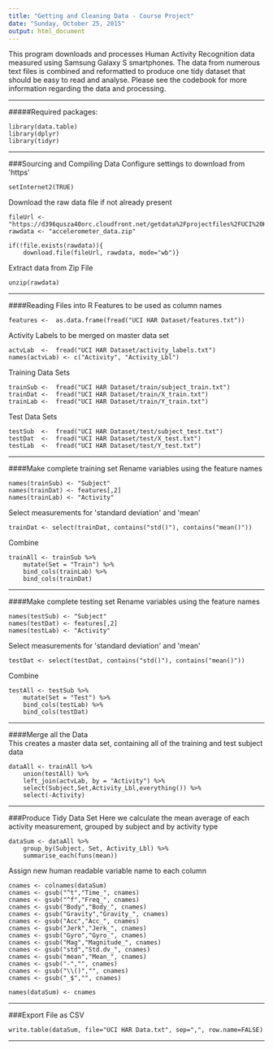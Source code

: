 ```yaml
---
title: "Getting and Cleaning Data - Course Project"
date: "Sunday, October 25, 2015"
output: html_document
---
```

This program downloads and processes Human Activity Recognition data measured using Samsung Galaxy S smartphones. The data from numerous text files is combined and reformatted to produce one tidy dataset that should be easy to read and analyse. Please see the codebook for more information regarding the data and processing.

***
#####Required packages:
```{r}
library(data.table)
library(dplyr)
library(tidyr)
```
***
###Sourcing and Compiling Data
Configure settings to download from 'https'
```{r}
setInternet2(TRUE)
```

Download the raw data file if not already present
```{r}
fileUrl <- "https://d396qusza40orc.cloudfront.net/getdata%2Fprojectfiles%2FUCI%20HAR%20Dataset.zip"
rawdata <- "accelerometer_data.zip"

if(!file.exists(rawdata)){
    download.file(fileUrl, rawdata, mode="wb")}
```
Extract data from Zip File
```{r}
unzip(rawdata)
```
***
####Reading Files into R
Features to be used as column names
```{r}
features <-  as.data.frame(fread("UCI HAR Dataset/features.txt"))
```
Activity Labels to be merged on master data set
```{r}
actvLab  <-  fread("UCI HAR Dataset/activity_labels.txt")
names(actvLab) <- c("Activity", "Activity_Lbl")
```
Training Data Sets
```{r}
trainSub <-  fread("UCI HAR Dataset/train/subject_train.txt")
trainDat <-  fread("UCI HAR Dataset/train/X_train.txt")
trainLab <-  fread("UCI HAR Dataset/train/Y_train.txt")
```
Test Data Sets
```{r}
testSub  <-  fread("UCI HAR Dataset/test/subject_test.txt")
testDat  <-  fread("UCI HAR Dataset/test/X_test.txt")
testLab  <-  fread("UCI HAR Dataset/test/Y_test.txt")
```
***
####Make complete training set
Rename variables using the feature names
```{r}
names(trainSub) <- "Subject"
names(trainDat) <- features[,2]
names(trainLab) <- "Activity"
```
Select measurements for 'standard deviation' and 'mean'
```{r}
trainDat <- select(trainDat, contains("std()"), contains("mean()"))
```
Combine
```{r}
trainAll <- trainSub %>%
    mutate(Set = "Train") %>%
    bind_cols(trainLab) %>%
    bind_cols(trainDat)
```
***
####Make complete testing set
Rename variables using the feature names
```{r}
names(testSub) <- "Subject"
names(testDat) <- features[,2]
names(testLab) <- "Activity"
```
Select measurements for 'standard deviation' and 'mean'
```{r}
testDat <- select(testDat, contains("std()"), contains("mean()"))
```
Combine
```{r}
testAll <- testSub %>%
    mutate(Set = "Test") %>%
    bind_cols(testLab) %>%
    bind_cols(testDat)
```
***
####Merge all the Data  
This creates a master data set, containing all of the training and test subject data
```{r}
dataAll <- trainAll %>%
    union(testAll) %>%
    left_join(actvLab, by = "Activity") %>%
    select(Subject,Set,Activity_Lbl,everything()) %>%
    select(-Activity)
```
***
###Produce Tidy Data Set
Here we calculate the mean average of each activity measurement, grouped by subject and by activity type
```{r}
dataSum <- dataAll %>%
    group_by(Subject, Set, Activity_Lbl) %>%
    summarise_each(funs(mean))
```
Assign new human readable variable name to each column
```{r}
cnames <- colnames(dataSum)
cnames <- gsub("^t","Time_", cnames)
cnames <- gsub("^f","Freq_", cnames)
cnames <- gsub("Body","Body_", cnames)
cnames <- gsub("Gravity","Gravity_", cnames)
cnames <- gsub("Acc","Acc_", cnames)
cnames <- gsub("Jerk","Jerk_", cnames)
cnames <- gsub("Gyro","Gyro_", cnames)
cnames <- gsub("Mag","Magnitude_", cnames)
cnames <- gsub("std","Std.dv_", cnames)
cnames <- gsub("mean","Mean_", cnames)
cnames <- gsub("-","", cnames)
cnames <- gsub("\\()","", cnames)
cnames <- gsub("_$","", cnames)

names(dataSum) <- cnames
```
***
###Export File as CSV
```{r}
write.table(dataSum, file="UCI HAR Data.txt", sep=",", row.name=FALSE)
```
***

